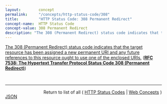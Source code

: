 ```yaml
---
layout:        concept
permalink:     "/concepts/http-status-code/308"
title:         "HTTP Status Code: 308 Permanent Redirect"
concept-name:  HTTP Status Code
concept-value: 308 Permanent Redirect
description: "The 308 (Permanent Redirect) status code indicates that the target resource has been assigned a new permanent URI and any future references to this resource ought to use one of the enclosed URIs."
---
```


[The 308 (Permanent Redirect) status code indicates that the target resource has been assigned a new permanent URI and any future references to this resource ought to use one of the enclosed URIs.](https://datatracker.ietf.org/doc/html/rfc7538#section-3 "Read documentation for HTTP Status Code &#34;308&#34;") (**[RFC 7538: The Hypertext Transfer Protocol Status Code 308 (Permanent Redirect)](/specs/IETF/RFC/7538 "This document specifies the additional Hypertext Transfer Protocol (HTTP) status code 308 (Permanent Redirect).")**)

<br/>
<hr/>

<p style="float : left"><a href="./308.json" title="JSON representing this particular Web Concept value">JSON</a></p>
<p style="text-align: right">Return to list of all ( <a href="../http-status-code/">HTTP Status Codes</a> | <a href="../">Web Concepts</a> )</p>
